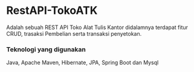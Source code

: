 # RestAPI-TokoATK

Adalah sebuah REST API Toko Alat Tulis Kantor
didalamnya terdapat fitur CRUD, trasaksi Pembelian serta transaksi penyetokan.

### Teknologi yang digunakan
Java, Apache Maven, Hibernate, JPA, Spring Boot dan Mysql

